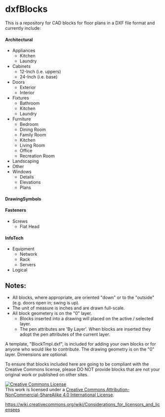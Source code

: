 # dxfBlocks

This is a repository for CAD blocks for floor plans in a DXF file format and currently include:

#### Architectural
   - Appliances
      - Kitchen
      - Laundry
   - Cabinets
      - 12-Inch (i.e. uppers)
      - 24-Inch (i.e. base)
   - Doors
      - Exterior
      - Interior
   - Fixtures
      - Bathroom
      - Kitchen
      - Laundry
   - Furniture
      - Bedroom
      - Dining Room
      - Family Room
      - Kitchen
      - Living Room
      - Office
      - Recreation Room
   - Landscaping
   - Other
   - Windows
      - Details
      - Elevations
      - Plans

#### DrawingSymbols

#### Fasteners
   - Screws
      - Flat Head

#### InfoTech
   - Equipment
      - Network
      - Rack
      - Servers
   - Logical


## Notes:
- All blocks, where appropriate, are oriented "down" or to the "outside" (e.g. doors open in; swing is up).
- The unit of measure is inches and are drawn full-scale.
- All block geometery is on the "0" layer.
   - Blocks inserted into a drawing will placed on the active / selected layer.
   - The pen attributes are 'By Layer'.  When blocks are inserted they adopt the pen attributes of the current layer.

A template, "BlockTmpl.dxf", is included for adding your own blocks or for anyone who would like to contribute.
The drawing geometry is on the "0" layer.  Dimensions are optional.

To ensure that blocks included here are going to be compliant with the Creative Commons license, please DO NOT provide blocks that are not your original work or published on other sites.

<a rel="license" href="http://creativecommons.org/licenses/by-nc-sa/4.0/"><img alt="Creative Commons License" style="border-width:0" src="https://i.creativecommons.org/l/by-nc-sa/4.0/88x31.png" /></a><br />This work is licensed under a <a rel="license" href="http://creativecommons.org/licenses/by-nc-sa/4.0/">Creative Commons Attribution-NonCommercial-ShareAlike 4.0 International License</a>.

https://wiki.creativecommons.org/wiki/Considerations_for_licensors_and_licensees
